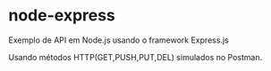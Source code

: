 # node-express
 Exemplo de API em Node.js usando o framework Express.js

Usando métodos HTTP(GET,PUSH,PUT,DEL) simulados no Postman.
